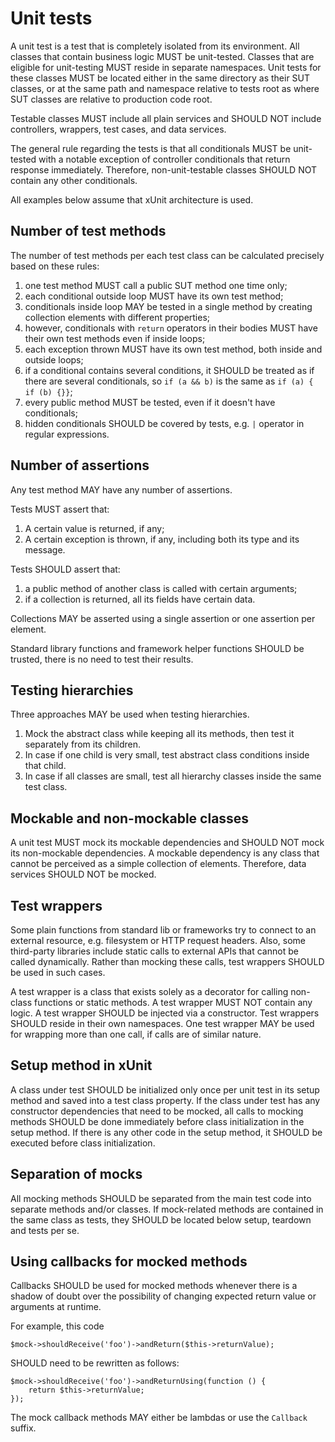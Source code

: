 Unit tests
==========

A unit test is a test that is completely isolated from its environment.
All classes that contain business logic MUST be unit-tested. Classes
that are eligible for unit-testing MUST reside in separate namespaces.
Unit tests for these classes MUST be located either in the same
directory as their SUT classes, or at the same path and namespace
relative to tests root as where SUT classes are relative to production
code root.

Testable classes MUST include all plain services and SHOULD NOT include
controllers, wrappers, test cases, and data services.

The general rule regarding the tests is that all conditionals MUST be
unit-tested with a notable exception of controller conditionals that
return response immediately. Therefore, non-unit-testable classes SHOULD
NOT contain any other conditionals.

All examples below assume that xUnit architecture is used.

## Number of test methods

The number of test methods per each test class can be calculated
precisely based on these rules:

1) one test method MUST call a public SUT method one time only;
2) each conditional outside loop MUST have its own test method;
3) conditionals inside loop MAY be tested in a single method by creating
collection elements with different properties;
4) however, conditionals with `return` operators in their bodies MUST
have their own test methods even if inside loops;
5) each exception thrown MUST have its own test method, both inside
and outside loops;
6) if a conditional contains several conditions, it SHOULD be treated as
if there are several conditionals, so `if (a && b)` is the same as
`if (a) { if (b) {}}`;
7) every public method MUST be tested, even if it doesn't have
conditionals;
8) hidden conditionals SHOULD be covered by tests, e.g. `|` operator
in regular expressions.

## Number of assertions

Any test method MAY have any number of assertions.

Tests MUST assert that:
1) A certain value is returned, if any;
2) A certain exception is thrown, if any, including both its type and
its message.

Tests SHOULD assert that:
1) a public method of another class is called with certain arguments;
2) if a collection is returned, all its fields have certain data.

Collections MAY be asserted using a single assertion or one assertion
per element.

Standard library functions and framework helper functions SHOULD be
trusted, there is no need to test their results.

## Testing hierarchies

Three approaches MAY be used when testing hierarchies.

1) Mock the abstract class while keeping all its methods, then test it
separately from its children.
2) In case if one child is very small, test abstract class conditions
inside that child.
3) In case if all classes are small, test all hierarchy classes inside
the same test class.

## Mockable and non-mockable classes

A unit test MUST mock its mockable dependencies and SHOULD NOT mock its
non-mockable dependencies. A mockable dependency is any class that
cannot be perceived as a simple collection of elements. Therefore,
data services SHOULD NOT be mocked.

## Test wrappers

Some plain functions from standard lib or frameworks try to connect to
an external resource, e.g. filesystem or HTTP request headers. Also,
some third-party libraries include static calls to external APIs that
cannot be called dynamically. Rather than mocking these calls, test
wrappers SHOULD be used in such cases.

A test wrapper is a class that exists solely as a decorator for calling
non-class functions or static methods. A test wrapper MUST NOT contain
any logic. A test wrapper SHOULD be injected via a constructor. Test
wrappers SHOULD reside in their own namespaces. One test wrapper MAY
be used for wrapping more than one call, if calls are of similar nature.

## Setup method in xUnit

A class under test SHOULD be initialized only once per unit test in its
setup method and saved into a test class property. If the class under
test has any constructor dependencies that need to be mocked, all calls
to mocking methods SHOULD be done immediately before class
initialization in the setup method. If there is any other code in
the setup method, it SHOULD be executed before class initialization.

## Separation of mocks

All mocking methods SHOULD be separated from the main test code into
separate methods and/or classes. If mock-related methods are contained
in the same class as tests, they SHOULD be located below setup, teardown
and tests per se.

## Using callbacks for mocked methods

Callbacks SHOULD be used for mocked methods whenever there is a shadow
of doubt over the possibility of changing expected return value or
arguments at runtime.

For example, this code
```
$mock->shouldReceive('foo')->andReturn($this->returnValue);
```
SHOULD need to be rewritten as follows:
```
$mock->shouldReceive('foo')->andReturnUsing(function () {
    return $this->returnValue;
});
```

The mock callback methods MAY either be lambdas or use the `Callback`
suffix.
